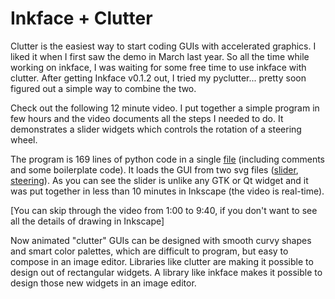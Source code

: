 Inkface + Clutter
===
Clutter is the easiest way to start coding GUIs with accelerated graphics. I liked it when I first saw the demo in March last year. So all the time while working on inkface, I was waiting for some free time to use inkface with clutter. After getting Inkface v0.1.2 out, I tried my pyclutter... pretty soon figured out a simple way to combine the two.  
  
Check out the following 12 minute video. I put together a simple program in few hours and the video documents all the steps I needed to do. It demonstrates a slider widgets which controls the rotation of a steering wheel.  
  
  
  
The program is 169 lines of python code in a single [file][0] (including comments and some boilerplate code). It loads the GUI from two svg files ([slider][1], [steering][2]). As you can see the slider is unlike any GTK or Qt widget and it was put together in less than 10 minutes in Inkscape (the video is real-time).  
  
\[You can skip through the video from 1:00 to 9:40, if you don't want to see all the details of drawing in Inkscape\]  
  
Now animated "clutter" GUIs can be designed with smooth curvy shapes and smart color palettes, which are difficult to program, but easy to compose in an image editor. Libraries like clutter are making it possible to design out of rectangular widgets. A library like inkface makes it possible to design those new widgets in an image editor.

[0]: http://code.google.com/p/altcanvas/source/browse/trunk/inkface/apps/clutterdemo/clutterdemo.py?spec=svn839&r=839
[1]: http://code.google.com/p/altcanvas/source/browse/trunk/inkface/apps/clutterdemo/slider.svg?r=839
[2]: http://code.google.com/p/altcanvas/source/browse/trunk/inkface/apps/clutterdemo/steering.svg?r=839

